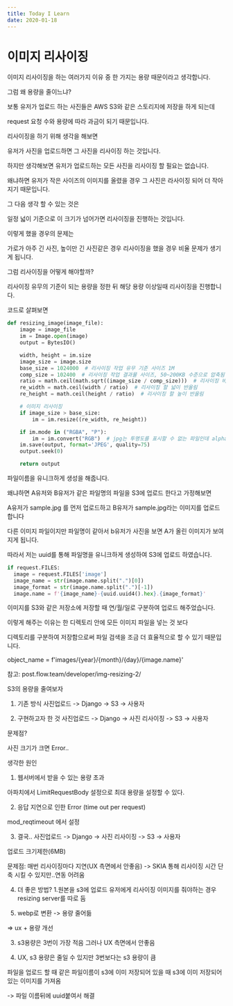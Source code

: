 ```yaml
---
title: Today I Learn
date: 2020-01-18
---
```


# 이미지 리사이징
이미지 리사이징을 하는 여러가지 이유 중 한 가지는 용량 때문이라고 생각합니다.

 

그럼 왜 용량을 줄이느냐?

 

보통 유저가 업로드 하는 사진들은 AWS S3와 같은 스토리지에 저장을 하게 되는데

request 요청 수와 용량에 따라 과금이 되기 때문입니다.

 

리사이징을 하기 위해 생각을 해보면

 

유저가 사진을 업로드하면 그 사진을 리사이징 하는 것입니다.

하지만 생각해보면 유저가 업로드하는 모든 사진을 리사이징 할 필요는 없습니다.

왜냐하면 유저가 작은 사이즈의 이미지를 올렸을 경우 그 사진은 라사이징 되어 더 작아지기 때문입니다.

 

그 다음 생각 할 수 있는 것은

일정 넓이 기준으로 이 크기가 넘어가면 리사이징을 진행하는 것입니다.

이렇게 했을 경우의 문제는

가로가 아주 긴 사진, 높이만 긴 사진같은 경우 리사이징을 했을 경우 비율 문제가 생기게 됩니다.

 

그럼 리사이징을 어떻게 해야할까?

 

리사이징 유무의 기준이 되는 용량을 정한 뒤 해당 용량 이상일때 리사이징을 진행합니다.

코드로 살펴보면

 
```python
def resizing_image(image_file):
    image = image_file
    im = Image.open(image)
    output = BytesIO()

    width, height = im.size
    image_size = image.size
    base_size = 1024000  # 리사이징 작업 유무 기준 사이즈 1M
    comp_size = 102400  # 리사이징 작업 결과물 사이즈, 50~200KB 수준으로 압축됨 (50~200KB)
    ratio = math.ceil(math.sqrt((image_size / comp_size)))  # 리사이징 비율
    re_width = math.ceil(width / ratio)  # 리사이징 할 넓이 반올림
    re_height = math.ceil(height / ratio)  # 리사이징 할 높이 반올림

    # 이미지 리사이징
    if image_size > base_size:
        im = im.resize((re_width, re_height))

    if im.mode in ("RGBA", "P"):
        im = im.convert("RGB")  # jpg는 투명도를 표시할 수 없는 파일인데 alpha 값을 저장하려고 할 때
    im.save(output, format='JPEG', quality=75)
    output.seek(0)

    return output
 ```

파일이름을 유니크하게 생성을 해줍니다. 

왜냐하면 A유저와 B유저가 같은 파일명의 파일을 S3에 업로드 한다고 가정해보면

A유저가 sample.jpg 를 먼저 업로드하고 B유저가 sample.jpg라는 이미지를 업로드 합니다

다른 이미지 파일이지만 파일명이 같아서 b유저가 사진을 보면 A가 올린 이미지가 보여지게 됩니다.

따라서 저는 uuid를 통해 파일명을 유니크하게 생성하여 S3에 업로드 하였습니다.

 
```python
if request.FILES:
  image = request.FILES['image']
  image_name = str(image.name.split(".")[0])
  image_format = str(image.name.split(".")[-1])
  image.name = f'{image_name}-{uuid.uuid4().hex}.{image_format}'
```
이미지를 S3와 같은 저장소에 저장할 때 연/월/일로 구분하여 업로드 해주었습니다.

이렇게 해주는 이유는 한 디렉토리 안에 모든 이미지 파일을 넣는 것 보다

디렉토리를 구분하여 저장함으로써 파일 검색을 조금 더 효율적으로 할 수 있기 때문입니다.

 

object_name = f'images/{year}/{month}/{day}/{image.name}'
 

 

 

 

 

 

 

 

 

 

 

 

참고: post.flow.team/developer/img-resizing-2/

 

 

 

 

 

 

 

S3의 용량을 줄여보자
1.  기존 방식
사진업로드 -> Django -> S3 -> 사용자

 

2. 구현하고자 한 것
사진업로드 -> Django -> 사진 리사이징 -> S3 -> 사용자

문제점?

사진 크기가 크면 Error..

생각한 원인

1) 웹서버에서 받을 수 있는 용량 초과

  아파치에서 LimitRequestBody 설정으로 최대 용량을 설정할 수 있다.

2) 응답 지연으로 인한 Error (time out per request)

  mod_reqtimeout 에서 설정

 

3. 결국..
사진업로드 -> Django -> 사진 리사이징 -> S3 -> 사용자

업로드 크기제한(6MB)

문제점: 매번 리사이징마다 지연(UX 측면에서 안좋음) -> SKIA 통해 리사이징 시간 단축 시킬 수 있지만..연동 어려움

 

 

4. 더 좋은 방법?
1.원본을 s3에 업로드 유저에게 리사이징 이미지를 줘야하는 경우 resizing server를 따로 둠

2. webp로 변환 -> 용량 줄어듦

=> ux + 용량 개선

 

3. s3용량은 3번이 가장 적음 그러나 UX 측면에서 안좋음

4. UX, s3 용량은 줄일 수 있지만 3번보다는 s3 용량이 큼

 

파일을 업로드 할 때 같은 파일이름이 s3에 이미 저장되어 있을 때 s3에 이미 저장되어 있는 이미지를 가져옴

-> 파일 이름뒤에 uuid붙여서 해결